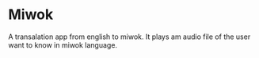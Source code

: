 # Miwok
A transalation app from english to miwok. It plays am audio file of the user want to know in miwok language. 
